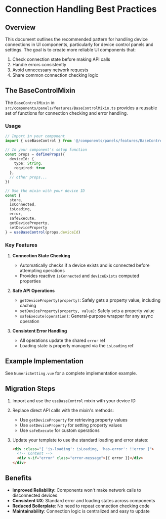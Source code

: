 # Connection Handling Best Practices

## Overview
This document outlines the recommended pattern for handling device connections in UI components, particularly for device control panels and settings. The goal is to create more reliable UI components that:

1. Check connection state before making API calls
2. Handle errors consistently 
3. Avoid unnecessary network requests
4. Share common connection checking logic

## The BaseControlMixin

The `BaseControlMixin` in `src/components/panels/features/BaseControlMixin.ts` provides a reusable set of functions for connection checking and error handling.

### Usage

```typescript
// Import in your component
import { useBaseControl } from '@/components/panels/features/BaseControlMixin'

// In your component's setup function
const props = defineProps({
  deviceId: {
    type: String,
    required: true
  },
  // other props...
})

// Use the mixin with your device ID
const { 
  store,
  isConnected,
  isLoading,
  error,
  safeExecute,
  getDeviceProperty,
  setDeviceProperty
} = useBaseControl(props.deviceId)
```

### Key Features

1. **Connection State Checking**
   - Automatically checks if a device exists and is connected before attempting operations
   - Provides reactive `isConnected` and `deviceExists` computed properties

2. **Safe API Operations**
   - `getDeviceProperty(property)`: Safely gets a property value, including caching
   - `setDeviceProperty(property, value)`: Safely sets a property value
   - `safeExecute(operation)`: General-purpose wrapper for any async operation

3. **Consistent Error Handling**
   - All operations update the shared `error` ref
   - Loading state is properly managed via the `isLoading` ref

## Example Implementation

See `NumericSetting.vue` for a complete implementation example.

## Migration Steps

1. Import and use the `useBaseControl` mixin with your device ID
2. Replace direct API calls with the mixin's methods:
   - Use `getDeviceProperty` for retrieving property values
   - Use `setDeviceProperty` for setting property values
   - Use `safeExecute` for custom operations

3. Update your template to use the standard loading and error states:
   ```html
   <div :class="{ 'is-loading': isLoading, 'has-error': !!error }">
     <!-- Content -->
     <div v-if="error" class="error-message">{{ error }}</div>
   </div>
   ```

## Benefits

- **Improved Reliability**: Components won't make network calls to disconnected devices
- **Consistent UX**: Standard error and loading states across components
- **Reduced Boilerplate**: No need to repeat connection checking code
- **Maintainability**: Connection logic is centralized and easy to update
